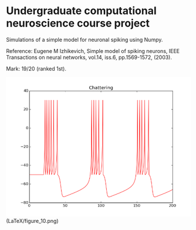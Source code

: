 # Undergraduate computational neuroscience course project

Simulations of a simple model for neuronal spiking using Numpy.

Reference: Eugene M Izhikevich, Simple model of spiking neurons, IEEE Transactions on neural networks, vol.14, iss.6, pp.1569-1572, (2003).

Mark: 19/20 (ranked 1st).

![Comparison of ISTA and NonCvx-Pro flows](LaTeX/figure_3.png)(LaTeX/figure_10.png)
